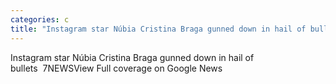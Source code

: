 ```yaml
---
categories: c
title: "Instagram star Núbia Cristina Braga gunned down in hail of bullets  7NEWS"
---
```

Instagram star Núbia Cristina Braga gunned down in hail of bullets&nbsp;&nbsp;7NEWSView Full coverage on Google News
